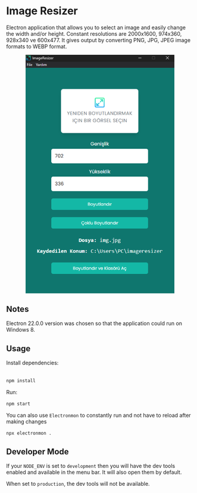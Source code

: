 # Image Resizer

Electron application that allows you to select an image and easily change the width and/or height.
Constant resolutions are 2000x1600, 974x360, 928x340 ve 600x477.
It gives output by converting PNG, JPG, JPEG image formats to WEBP format.

<div style="display: flex; justify-content: center">
<img src="./assets/screen.png" width="400" />
</div>

## Notes

Electron 22.0.0 version was chosen so that the application could run on Windows 8.

## Usage

Install dependencies:

```bash

npm install
```

Run:

```bash
npm start
```

You can also use `Electronmon` to constantly run and not have to reload after making changes

```bash
npx electronmon .
```

## Developer Mode

If your `NODE_ENV` is set to `development` then you will have the dev tools enabled and available in the menu bar. It will also open them by default.

When set to `production`, the dev tools will not be available.